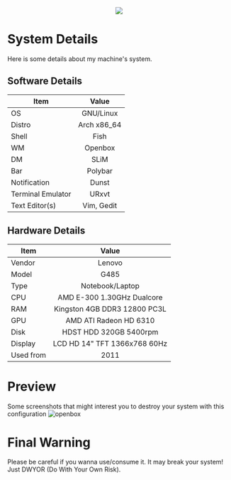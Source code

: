 <p align="center">
	<a name="top" href="https://github.com/anwareset/my_dotfiles"><img src="http://dotfiles.github.io/images/dotfiles-logo.png"></a>
</p>


# System Details
Here is some details about my machine's system.
## Software Details
| Item                     | Value                  |
| ------------------------ |:----------------------:|
| OS                       | GNU/Linux              |
| Distro                   | Arch x86_64            |
| Shell                    | Fish                   |
| WM                       | Openbox                |
| DM                       | SLiM                   |
| Bar                 	   | Polybar                |
| Notification             | Dunst                  |
| Terminal Emulator        | URxvt                  |
| Text Editor(s)           | Vim, Gedit             |

## Hardware Details
| Item      | Value                        |
| ----------|:----------------------------:|
| Vendor    | Lenovo                       |
| Model     | G485                         |
| Type      | Notebook/Laptop              |
| CPU       | AMD E-300 1.30GHz Dualcore   |
| RAM       | Kingston 4GB DDR3 12800 PC3L |
| GPU       | AMD ATI Radeon HD 6310       |
| Disk      | HDST HDD 320GB 5400rpm       |
| Display   | LCD HD 14" TFT 1366x768 60Hz |
| Used from | 2011                         |


# Preview
Some screenshots that might interest you to destroy your system with this configuration
![openbox](https://github.com/anwareset/my-dotfiles/raw/master/preview.gif)

# Final Warning
Please be careful if you wanna use/consume it. It may break your system! Just DWYOR (Do With Your Own Risk). 
